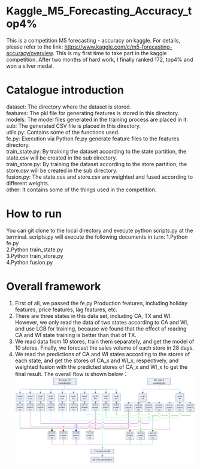 # Kaggle_M5_Forecasting_Accuracy_top4%
This is a competition M5 forecasting - accuracy on kaggle. For details, please refer to the link: https://www.kaggle.com/c/m5-forecasting-accuracy/overview. 
This is my first time to take part in the kaggle competition. After two months of hard work, I finally ranked 172, top4% and won a silver medal.

# Catalogue introduction
dataset: The directory where the dataset is stored.  
features: The pkl file for generating features is stored in this directory.  
models: The model files generated in the training process are placed in it.  
sub: The generated CSV file is placed in this directory.  
utils.py: Contains some of the functions used.  
fe.py: Execution via Python fe.py generate feature files to the features directory.  
train_state.py: By training the dataset according to the state partition, the state.csv will be created in the sub directory.  
train_store.py: By training the dataset according to the store partition, the store.csv will be created in the sub directory.  
fusion.py: The state.csv and store.csv are weighted and fused according to different weights.  
other: It contains some of the things used in the competition.

# How to run
You can git clone to the local directory and execute python scripts.py at the terminal.
scripts.py will execute the following documents in turn:
1.Python fe.py  
2.Python train_state.py  
3.Python train_store.py  
4.Python fusion.py  


# Overall framework
1. First of all, we passed the fe.py Production features, including holiday features, price features, lag features, etc.  
2. There are three states in this data set, including CA, TX and WI. However, we only read the data of two states according to CA and WI, and use LGB for training, because we found that the effect of reading CA and WI state training is better than that of TX.  
3. We read data from 10 stores, train them separately, and get the model of 10 stores. Finally, we forecast the sales volume of each store in 28 days.  
4. We read the predictions of CA and WI states according to the stores of each state, and get the stores of CA_x and WI_x, respectively, and weighted fusion with the predicted stores of CA_x and WI_x to get the final result. The overall flow is shown below：  
![models_picture](./other/pictures/models.jpg)
